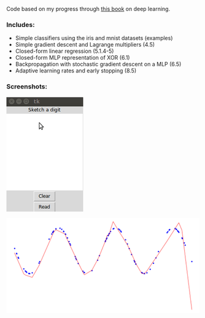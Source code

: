 Code based on my progress through [this book](http://www.deeplearningbook.org) on deep learning.

### Includes:
 * Simple classifiers using the iris and mnist datasets (examples)
 * Simple gradient descent and Lagrange multipliers (4.5)
 * Closed-form linear regression (5.1.4-5)
 * Closed-form MLP representation of XOR (6.1)
 * Backpropagation with stochastic gradient descent on a MLP (6.5)
 * Adaptive learning rates and early stopping (8.5)

 ### Screenshots:
 ![screenshot](exercises/mnist/capture.gif)

![screenshot](6.5/sin.png)
